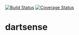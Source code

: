 [![Build Status](https://travis-ci.org/basbloemsaat/dartsense.svg?branch=master)](https://travis-ci.org/basbloemsaat/dartsense)
[![Coverage Status](https://coveralls.io/repos/github/basbloemsaat/dartsense/badge.svg?branch=master&service=github)](https://coveralls.io/github/basbloemsaat/dartsense?branch=master)

# dartsense
